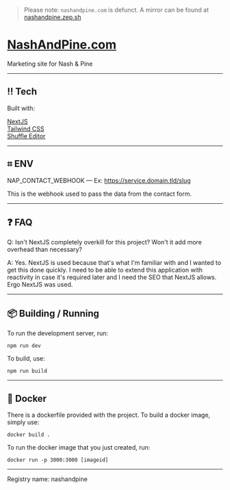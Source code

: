 > Please note: `nashandpine.com` is defunct. A mirror can be found at [nashandpine.zep.sh](https://nashandpine.zep.sh)


# [NashAndPine.com](https://nashandpine.com)

Marketing site for Nash & Pine

---

## ‼️ Tech

Built with:

[NextJS](https://nextjs.org) <br />
[Tailwind CSS](https://tailwindcss.com) <br />
[Shuffle Editor](https://shuffle.dev) <br />

---

## ⌗ ENV

NAP_CONTACT_WEBHOOK — Ex: https://service.domain.tld/slug

This is the webhook used to pass the data from the contact form.

---

## ❓ FAQ

Q: Isn't NextJS completely overkill for this project? Won't it add more overhead than necessary?

A: Yes. NextJS is used because that's what I'm familiar with and I wanted to get this done quickly. I need to be able to extend this application with reactivity in case it's required later and I need the SEO that NextJS allows. Ergo NextJS was used.

---

## 📦 Building / Running

To run the development server, run:

`npm run dev`

To build, use: 

`npm run build` 

---

## 🐳 Docker

There is a dockerfile provided with the project. To build a docker image, simply use: 

`docker build .`

To run the docker image that you just created, run:

`docker run -p 3000:3000 [imageid]`

---

Registry name: nashandpine

